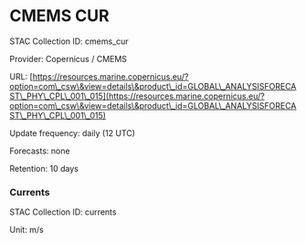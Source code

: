 # CMEMS CUR

STAC Collection ID: cmems\_cur

Provider: Copernicus / CMEMS

URL: [https://resources.marine.copernicus.eu/?option=com\_csw\&view=details\&product\_id=GLOBAL\_ANALYSISFORECAST\_PHY\_CPL\_001\_015](https://resources.marine.copernicus.eu/?option=com\_csw\&view=details\&product\_id=GLOBAL\_ANALYSISFORECAST\_PHY\_CPL\_001\_015)

Update frequency: daily (12 UTC)

Forecasts: none

Retention: 10 days

### Currents

STAC Collection ID: currents

Unit: m/s
